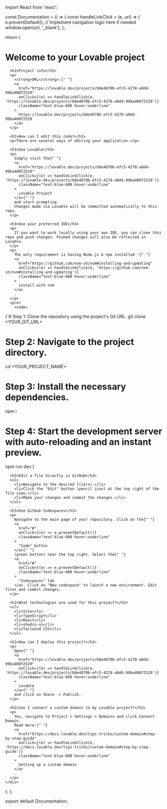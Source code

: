import React from 'react';

const Documentation = () => {
  const handleLinkClick = (e, url) => {
    e.preventDefault();
    // Implement navigation logic here if needed
    window.open(url, '_blank');
  };

  return (
    <div className="prose max-w-none p-4">
      <h1>Welcome to your Lovable project</h1>

      <h2>Project info</h2>
      <p>
        <strong>URL</strong>:{" "}
        <a
          href="https://lovable.dev/projects/b8e4870b-efc5-4278-a0d4-99ba400f2529"
          onClick={(e) => handleLinkClick(e, 'https://lovable.dev/projects/b8e4870b-efc5-4278-a0d4-99ba400f2529')}
          className="text-blue-600 hover:underline"
        >
          https://lovable.dev/projects/b8e4870b-efc5-4278-a0d4-99ba400f2529
        </a>
      </p>

      <h2>How can I edit this code?</h2>
      <p>There are several ways of editing your application.</p>

      <h3>Use Lovable</h3>
      <p>
        Simply visit the{" "}
        <a
          href="https://lovable.dev/projects/b8e4870b-efc5-4278-a0d4-99ba400f2529"
          onClick={(e) => handleLinkClick(e, 'https://lovable.dev/projects/b8e4870b-efc5-4278-a0d4-99ba400f2529')}
          className="text-blue-600 hover:underline"
        >
          Lovable Project
        </a>{" "}
        and start prompting.
        Changes made via Lovable will be committed automatically to this repo.
      </p>

      <h3>Use your preferred IDE</h3>
      <p>
        If you want to work locally using your own IDE, you can clone this repo and push changes. Pushed changes will also be reflected in Lovable.
      </p>
      <p>
        The only requirement is having Node.js & npm installed -{" "}
        <a
          href="https://github.com/nvm-sh/nvm#installing-and-updating"
          onClick={(e) => handleLinkClick(e, 'https://github.com/nvm-sh/nvm#installing-and-updating')}
          className="text-blue-600 hover:underline"
        >
          install with nvm
        </a>
        .
      </p>
      <pre>
        <code>
{`# Step 1: Clone the repository using the project's Git URL.
git clone <YOUR_GIT_URL>

# Step 2: Navigate to the project directory.
cd <YOUR_PROJECT_NAME>

# Step 3: Install the necessary dependencies.
npm i

# Step 4: Start the development server with auto-reloading and an instant preview.
npm run dev`}
        </code>
      </pre>

      <h3>Edit a file directly in GitHub</h3>
      <ul>
        <li>Navigate to the desired file(s).</li>
        <li>Click the "Edit" button (pencil icon) at the top right of the file view.</li>
        <li>Make your changes and commit the changes.</li>
      </ul>

      <h3>Use GitHub Codespaces</h3>
      <p>
        Navigate to the main page of your repository. Click on the{" "}
        <a
          href="#"
          onClick={(e) => e.preventDefault()}
          className="text-blue-600 hover:underline"
        >
          "Code" button
        </a>{" "}
        (green button) near the top right. Select the{" "}
        <a
          href="#"
          onClick={(e) => e.preventDefault()}
          className="text-blue-600 hover:underline"
        >
          "Codespaces" tab
        </a>. Click on "New codespace" to launch a new environment. Edit files and commit changes.
      </p>

      <h2>What technologies are used for this project?</h2>
      <ul>
        <li>Vite</li>
        <li>TypeScript</li>
        <li>React</li>
        <li>shadcn-ui</li>
        <li>Tailwind CSS</li>
      </ul>

      <h2>How can I deploy this project?</h2>
      <p>
        Open{" "}
        <a
          href="https://lovable.dev/projects/b8e4870b-efc5-4278-a0d4-99ba400f2529"
          onClick={(e) => handleLinkClick(e, 'https://lovable.dev/projects/b8e4870b-efc5-4278-a0d4-99ba400f2529')}
          className="text-blue-600 hover:underline"
        >
          Lovable
        </a>{" "}
        and click on Share -> Publish.
      </p>

      <h2>Can I connect a custom domain to my Lovable project?</h2>
      <p>
        Yes, navigate to Project > Settings > Domains and click Connect Domain.
        Read more:{" "}
        <a
          href="https://docs.lovable.dev/tips-tricks/custom-domain#step-by-step-guide"
          onClick={(e) => handleLinkClick(e, 'https://docs.lovable.dev/tips-tricks/custom-domain#step-by-step-guide')}
          className="text-blue-600 hover:underline"
        >
          Setting up a custom domain
        </a>
        .
      </p>
    </div>
  );
};

export default Documentation;
